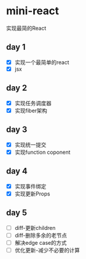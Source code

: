 # mini-react

实现最简的React

## day 1

- [x] 实现一个最简单的react
- [x] jsx

## day 2

- [x] 实现任务调度器
- [x] 实现fiber架构

## day 3

- [x] 实现统一提交
- [x] 实现function coponent

## day 4

- [x] 实现事件绑定
- [x] 实现更新Props

## day 5

- [ ] diff-更新children
- [ ] diff-删除多余的老节点
- [ ] 解决edge case的方式
- [ ] 优化更新-减少不必要的计算

